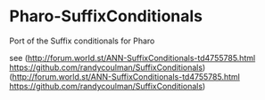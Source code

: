 # Pharo-SuffixConditionals
Port of the Suffix conditionals for Pharo

see (http://forum.world.st/ANN-SuffixConditionals-td4755785.html https://github.com/randycoulman/SuffixConditionals)(http://forum.world.st/ANN-SuffixConditionals-td4755785.html https://github.com/randycoulman/SuffixConditionals)
